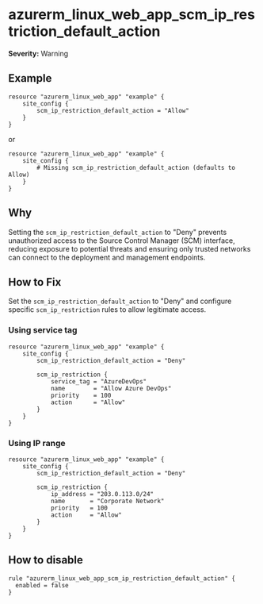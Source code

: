 # azurerm_linux_web_app_scm_ip_restriction_default_action

**Severity:** Warning


## Example

```hcl
resource "azurerm_linux_web_app" "example" {
    site_config {
        scm_ip_restriction_default_action = "Allow"
    }
}
```
or 
```hcl
resource "azurerm_linux_web_app" "example" {
    site_config {
        # Missing scm_ip_restriction_default_action (defaults to Allow)
    }
}
```

## Why

Setting the `scm_ip_restriction_default_action` to "Deny" prevents unauthorized access to the Source Control Manager (SCM) interface, reducing exposure to potential threats and ensuring only trusted networks can connect to the deployment and management endpoints.

## How to Fix

Set the `scm_ip_restriction_default_action` to "Deny" and configure specific `scm_ip_restriction` rules to allow legitimate access.

### Using service tag
```hcl
resource "azurerm_linux_web_app" "example" {
    site_config {
        scm_ip_restriction_default_action = "Deny"
        
        scm_ip_restriction {
            service_tag = "AzureDevOps"
            name        = "Allow Azure DevOps"
            priority    = 100
            action      = "Allow"
        }
    }
}
```

### Using IP range
```hcl
resource "azurerm_linux_web_app" "example" {
    site_config {
        scm_ip_restriction_default_action = "Deny"
        
        scm_ip_restriction {
            ip_address = "203.0.113.0/24"
            name       = "Corporate Network"
            priority   = 100
            action     = "Allow"
        }
    }
}
```


## How to disable

```hcl
rule "azurerm_linux_web_app_scm_ip_restriction_default_action" {
  enabled = false
}
```

